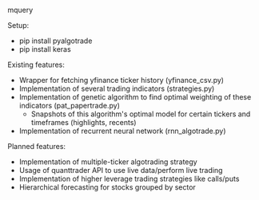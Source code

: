 mquery

Setup:
- pip install pyalgotrade
- pip install keras

Existing features:
- Wrapper for fetching yfinance ticker history (yfinance_csv.py)
- Implementation of several trading indicators (strategies.py)
- Implementation of genetic algorithm to find optimal weighting of these indicators (pat_papertrade.py)
	- Snapshots of this algorithm's optimal model for certain tickers and timeframes (highlights, recents)
- Implementation of recurrent neural network (rnn_algotrade.py)

Planned features:
- Implementation of multiple-ticker algotrading strategy
- Usage of quanttrader API to use live data/perform live trading
- Implementation of higher leverage trading strategies like calls/puts
- Hierarchical forecasting for stocks grouped by sector
